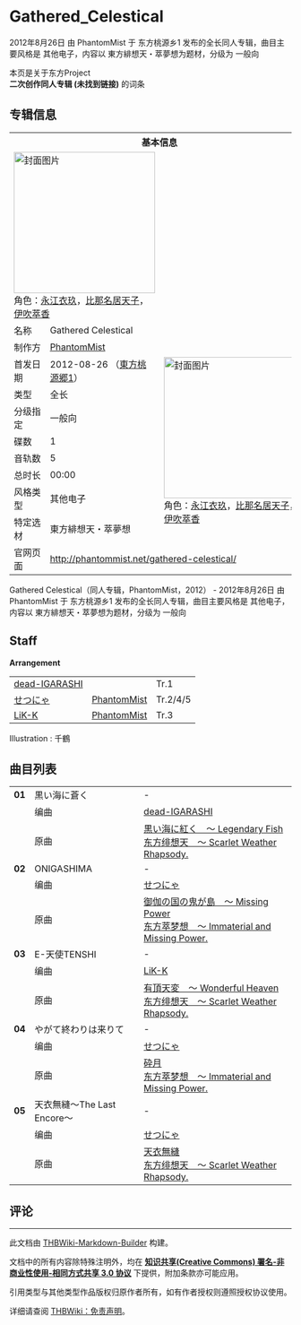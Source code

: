 # Gathered_Celestical

<!-- source html: G:\repos\THBWiki-Markdown-Builder\THBWikiMarkdown\Temp\main\9\97\ns0%3AGathered_Celestical.html -->

2012年8月26日 由 PhantomMist 于 东方桃源乡1 发布的全长同人专辑，曲目主要风格是 其他电子，内容以 東方緋想天・萃夢想为题材，分级为 一般向

本页是关于东方Project  
 **二次创作同人专辑 (未找到链接)** 的词条
## 专辑信息

<table><tbody><tr><th colspan="3">基本信息</th></tr><tr><td class="cover-artwork-mobile" colspan="2"><a href="./文件-Gathered_Celestical封面.png.md" class="image" title="封面图片"><img alt="封面图片" src="https://upload.thwiki.cc/thumb/6/6e/Gathered_Celestical%E5%B0%81%E9%9D%A2.png/252px-Gathered_Celestical%E5%B0%81%E9%9D%A2.png" decoding="async" loading="lazy" width="252" height="252" srcset="https://upload.thwiki.cc/6/6e/Gathered_Celestical%E5%B0%81%E9%9D%A2.png 1.5x" data-file-width="300" data-file-height="300"></a><div class="cover-char">角色：<a href="./永江衣玖.md" title="永江衣玖">永江衣玖</a>，<a href="./比那名居天子.md" title="比那名居天子">比那名居天子</a>，<a href="./伊吹萃香.md" title="伊吹萃香">伊吹萃香</a></div></td>
</tr><tr><td class="label">名称</td><td colspan="2"> Gathered Celestical </td></tr><tr><td class="label">制作方</td><td><a href="./PhantomMist.md" title="PhantomMist">PhantomMist</a></td><td class="cover-artwork" rowspan="9" style="min-width:252px;"><a href="./文件-Gathered_Celestical封面.png.md" class="image" title="封面图片"><img alt="封面图片" src="https://upload.thwiki.cc/thumb/6/6e/Gathered_Celestical%E5%B0%81%E9%9D%A2.png/252px-Gathered_Celestical%E5%B0%81%E9%9D%A2.png" decoding="async" loading="lazy" width="252" height="252" srcset="https://upload.thwiki.cc/6/6e/Gathered_Celestical%E5%B0%81%E9%9D%A2.png 1.5x" data-file-width="300" data-file-height="300"></a><div class="cover-char">角色：<a href="./永江衣玖.md" title="永江衣玖">永江衣玖</a>，<a href="./比那名居天子.md" title="比那名居天子">比那名居天子</a>，<a href="./伊吹萃香.md" title="伊吹萃香">伊吹萃香</a></div></td>
</tr><tr><td class="label">首发日期</td><td>2012-08-26&#160;（<a href="/展会作品列表?e=%E4%B8%9C%E6%96%B9%E6%A1%83%E6%BA%90%E4%B9%A1%231">東方桃源郷1</a>）</td></tr><tr><td class="label">类型</td><td>全长</td></tr><tr><td class="label">分级指定</td><td>一般向</td></tr><tr><td class="label">碟数</td><td>1</td></tr><tr><td class="label">音轨数</td><td>5</td></tr><tr><td class="label">总时长</td><td>00:00</td></tr><tr><td class="label">风格类型</td><td>其他电子</td></tr><tr><td class="label">特定选材</td><td>東方緋想天・萃夢想</td></tr>
<tr><td class="label">官网页面</td><td colspan="2"><a rel="nofollow" class="external free" href="http://phantommist.net/gathered-celestical/">http://phantommist.net/gathered-celestical/</a></td></tr></tbody></table>

Gathered Celestical（同人专辑，PhantomMist，2012） - 2012年8月26日 由 PhantomMist 于 东方桃源乡1 发布的全长同人专辑，曲目主要风格是 其他电子，内容以 東方緋想天・萃夢想为题材，分级为 一般向
## Staff
  
 **Arrangement**   

<table><tbody><tr><td><a href="/dead-IGARASHI" class="mw-redirect" title="dead-IGARASHI">dead-IGARASHI</a></td><td></td><td>Tr.1</td></tr><tr><td><a href="/index.php?title=%E3%81%9B%E3%81%A4%E3%81%AB%E3%82%83&amp;action=edit&amp;redlink=1" class="new" title="せつにゃ（页面不存在）">せつにゃ</a></td><td><a href="./PhantomMist.md" title="PhantomMist">PhantomMist</a></td><td>Tr.2/4/5</td></tr><tr><td><a href="/index.php?title=LiK-K&amp;action=edit&amp;redlink=1" class="new" title="LiK-K（页面不存在）">LiK-K</a></td><td><a href="./PhantomMist.md" title="PhantomMist">PhantomMist</a></td><td>Tr.3</td></tr></tbody></table>


Illustration
: 千鶴

## 曲目列表

<table><tbody><tr><td id="1" class="infoYD"><b>01</b></td><td id="黒い海に蒼く" colspan="2" class="title">黒い海に蒼く<span class="thcsearchlinks"><a rel="nofollow" class="external text" href="https://cd.thwiki.cc?arrange=dead-IGARASHI&amp;ogmusic=黒い海に紅く　～ Legendary Fish&amp;fromwiki=Gathered_Celestical"><span title="搜索相似同人曲"></span></a></span></td><td class="time">-</td></tr><tr><td class="left"></td><td class="label">编曲</td><td class="text" colspan="2"><a href="/dead-IGARASHI" class="mw-redirect" title="dead-IGARASHI">dead-IGARASHI</a><span class="thcsearchlinks"><a rel="nofollow" class="external text" href="https://cd.thwiki.cc?arrange=，dead-IGARASHI&amp;fromwiki=Gathered_Celestical"><span></span></a></span></td></tr><tr><td class="left"></td><td class="label">原曲</td><td class="text" colspan="2"><span class="thcsearchlinks"><a rel="nofollow" class="external text" href="https://cd.thwiki.cc?ogmusic=黒い海に紅く　～ Legendary Fish&amp;fromwiki=Gathered_Celestical"><span></span></a></span><div class="ogmusic"><a href="/%E9%BB%92%E3%81%84%E6%B5%B7%E3%81%AB%E7%B4%85%E3%81%8F_%EF%BD%9E_Legendary_Fish" class="mw-redirect" title="黒い海に紅く ～ Legendary Fish">黒い海に紅く　～ Legendary Fish</a></div><div class="source"><a href="/%E4%B8%9C%E6%96%B9%E7%BB%AF%E6%83%B3%E5%A4%A9_%EF%BD%9E_Scarlet_Weather_Rhapsody." class="mw-redirect" title="东方绯想天 ～ Scarlet Weather Rhapsody.">东方绯想天　～ Scarlet Weather Rhapsody.</a></div></td></tr>
<tr><td id="2" class="infoYD"><b>02</b></td><td id="ONIGASHIMA" colspan="2" class="title">ONIGASHIMA<span class="thcsearchlinks"><a rel="nofollow" class="external text" href="https://cd.thwiki.cc?arrange=せつにゃ&amp;ogmusic=御伽の国の鬼が島　～ Missing Power&amp;fromwiki=Gathered_Celestical"><span title="搜索相似同人曲"></span></a></span></td><td class="time">-</td></tr><tr><td class="left"></td><td class="label">编曲</td><td class="text" colspan="2"><a href="/index.php?title=%E3%81%9B%E3%81%A4%E3%81%AB%E3%82%83&amp;action=edit&amp;redlink=1" class="new" title="せつにゃ（页面不存在）">せつにゃ</a><span class="thcsearchlinks"><a rel="nofollow" class="external text" href="https://cd.thwiki.cc?arrange=，せつにゃ&amp;fromwiki=Gathered_Celestical"><span></span></a></span></td></tr><tr><td class="left"></td><td class="label">原曲</td><td class="text" colspan="2"><span class="thcsearchlinks"><a rel="nofollow" class="external text" href="https://cd.thwiki.cc?ogmusic=御伽の国の鬼が島　～ Missing Power&amp;fromwiki=Gathered_Celestical"><span></span></a></span><div class="ogmusic"><a href="/%E5%BE%A1%E4%BC%BD%E3%81%AE%E5%9B%BD%E3%81%AE%E9%AC%BC%E3%81%8C%E5%B3%B6_%EF%BD%9E_Missing_Power" class="mw-redirect" title="御伽の国の鬼が島 ～ Missing Power">御伽の国の鬼が島　～ Missing Power</a></div><div class="source"><a href="/%E4%B8%9C%E6%96%B9%E8%90%83%E6%A2%A6%E6%83%B3_%EF%BD%9E_Immaterial_and_Missing_Power." class="mw-redirect" title="东方萃梦想 ～ Immaterial and Missing Power.">东方萃梦想　～ Immaterial and Missing Power.</a></div></td></tr>
<tr><td id="3" class="infoYD"><b>03</b></td><td id="E-天使TENSHI" colspan="2" class="title">E-天使TENSHI<span class="thcsearchlinks"><a rel="nofollow" class="external text" href="https://cd.thwiki.cc?arrange=LiK-K&amp;ogmusic=有頂天変　～ Wonderful Heaven&amp;fromwiki=Gathered_Celestical"><span title="搜索相似同人曲"></span></a></span></td><td class="time">-</td></tr><tr><td class="left"></td><td class="label">编曲</td><td class="text" colspan="2"><a href="/index.php?title=LiK-K&amp;action=edit&amp;redlink=1" class="new" title="LiK-K（页面不存在）">LiK-K</a><span class="thcsearchlinks"><a rel="nofollow" class="external text" href="https://cd.thwiki.cc?arrange=，LiK-K&amp;fromwiki=Gathered_Celestical"><span></span></a></span></td></tr><tr><td class="left"></td><td class="label">原曲</td><td class="text" colspan="2"><span class="thcsearchlinks"><a rel="nofollow" class="external text" href="https://cd.thwiki.cc?ogmusic=有頂天変　～ Wonderful Heaven&amp;fromwiki=Gathered_Celestical"><span></span></a></span><div class="ogmusic"><a href="/%E6%9C%89%E9%A0%82%E5%A4%A9%E5%A4%89_%EF%BD%9E_Wonderful_Heaven" class="mw-redirect" title="有頂天変 ～ Wonderful Heaven">有頂天変　～ Wonderful Heaven</a></div><div class="source"><a href="/%E4%B8%9C%E6%96%B9%E7%BB%AF%E6%83%B3%E5%A4%A9_%EF%BD%9E_Scarlet_Weather_Rhapsody." class="mw-redirect" title="东方绯想天 ～ Scarlet Weather Rhapsody.">东方绯想天　～ Scarlet Weather Rhapsody.</a></div></td></tr>
<tr><td id="4" class="infoYD"><b>04</b></td><td id="やがて終わりは来りて" colspan="2" class="title">やがて終わりは来りて<span class="thcsearchlinks"><a rel="nofollow" class="external text" href="https://cd.thwiki.cc?arrange=せつにゃ&amp;ogmusic=砕月&amp;fromwiki=Gathered_Celestical"><span title="搜索相似同人曲"></span></a></span></td><td class="time">-</td></tr><tr><td class="left"></td><td class="label">编曲</td><td class="text" colspan="2"><a href="/index.php?title=%E3%81%9B%E3%81%A4%E3%81%AB%E3%82%83&amp;action=edit&amp;redlink=1" class="new" title="せつにゃ（页面不存在）">せつにゃ</a><span class="thcsearchlinks"><a rel="nofollow" class="external text" href="https://cd.thwiki.cc?arrange=，せつにゃ&amp;fromwiki=Gathered_Celestical"><span></span></a></span></td></tr><tr><td class="left"></td><td class="label">原曲</td><td class="text" colspan="2"><span class="thcsearchlinks"><a rel="nofollow" class="external text" href="https://cd.thwiki.cc?ogmusic=砕月&amp;fromwiki=Gathered_Celestical"><span></span></a></span><div class="ogmusic"><a href="/%E7%A0%95%E6%9C%88" class="mw-redirect" title="砕月">砕月</a></div><div class="source"><a href="/%E4%B8%9C%E6%96%B9%E8%90%83%E6%A2%A6%E6%83%B3_%EF%BD%9E_Immaterial_and_Missing_Power." class="mw-redirect" title="东方萃梦想 ～ Immaterial and Missing Power.">东方萃梦想　～ Immaterial and Missing Power.</a></div></td></tr>
<tr><td id="5" class="infoYD"><b>05</b></td><td id="天衣無縫～The_Last_Encore～" colspan="2" class="title">天衣無縫～The Last Encore～<span class="thcsearchlinks"><a rel="nofollow" class="external text" href="https://cd.thwiki.cc?arrange=せつにゃ&amp;ogmusic=天衣無縫&amp;fromwiki=Gathered_Celestical"><span title="搜索相似同人曲"></span></a></span></td><td class="time">-</td></tr><tr><td class="left"></td><td class="label">编曲</td><td class="text" colspan="2"><a href="/index.php?title=%E3%81%9B%E3%81%A4%E3%81%AB%E3%82%83&amp;action=edit&amp;redlink=1" class="new" title="せつにゃ（页面不存在）">せつにゃ</a><span class="thcsearchlinks"><a rel="nofollow" class="external text" href="https://cd.thwiki.cc?arrange=，せつにゃ&amp;fromwiki=Gathered_Celestical"><span></span></a></span></td></tr><tr><td class="left"></td><td class="label">原曲</td><td class="text" colspan="2"><span class="thcsearchlinks"><a rel="nofollow" class="external text" href="https://cd.thwiki.cc?ogmusic=天衣無縫&amp;fromwiki=Gathered_Celestical"><span></span></a></span><div class="ogmusic"><a href="/%E5%A4%A9%E8%A1%A3%E7%84%A1%E7%B8%AB" class="mw-redirect" title="天衣無縫">天衣無縫</a></div><div class="source"><a href="/%E4%B8%9C%E6%96%B9%E7%BB%AF%E6%83%B3%E5%A4%A9_%EF%BD%9E_Scarlet_Weather_Rhapsody." class="mw-redirect" title="东方绯想天 ～ Scarlet Weather Rhapsody.">东方绯想天　～ Scarlet Weather Rhapsody.</a></div></td></tr></tbody></table>


## 评论




---

此文档由 [THBWiki-Markdown-Builder](https://github.com/Delsin-Yu/THBWiki-Markdown-Builder) 构建。

文档中的所有内容除特殊注明外，均在 [**知识共享(Creative Commons) 署名-非商业性使用-相同方式共享 3.0 协议**](https://creativecommons.org/licenses/by-sa/3.0/deed.zh-hans) 下提供，附加条款亦可能应用。

引用类型与其他类型作品版权归原作者所有，如有作者授权则遵照授权协议使用。

详细请查阅 [THBWiki：免责声明](https://thbwiki.cc/THBWiki:%E5%85%8D%E8%B4%A3%E5%A3%B0%E6%98%8E)。

